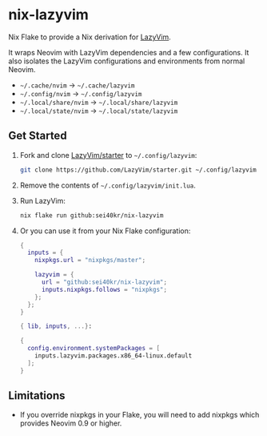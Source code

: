 # nix-lazyvim

Nix Flake to provide a Nix derivation for [LazyVim](https://github.com/LazyVim/LazyVim).

It wraps Neovim with LazyVim dependencies and a few configurations. It also
isolates the LazyVim configurations and environments from normal Neovim.

- `~/.cache/nvim` -> `~/.cache/lazyvim`
- `~/.config/nvim` -> `~/.config/lazyvim`
- `~/.local/share/nvim` -> `~/.local/share/lazyvim`
- `~/.local/state/nvim` -> `~/.local/state/lazyvim`

## Get Started

1. Fork and clone [LazyVim/starter](https://github.com/LazyVim/starter) to `~/.config/lazyvim`:

   ```sh
   git clone https://github.com/LazyVim/starter.git ~/.config/lazyvim
   ```

1. Remove the contents of `~/.config/lazyvim/init.lua`.
1. Run LazyVim:

   ```sh
   nix flake run github:sei40kr/nix-lazyvim
   ```

1. Or you can use it from your Nix Flake configuration:

   ```nix
   {
     inputs = {
       nixpkgs.url = "nixpkgs/master";

       lazyvim = {
         url = "github:sei40kr/nix-lazyvim";
         inputs.nixpkgs.follows = "nixpkgs";
       };
     };
   }
   ```

   ```nix
   { lib, inputs, ...}:

   {
     config.environment.systemPackages = [
       inputs.lazyvim.packages.x86_64-linux.default
     ];
   }
   ```

## Limitations

- If you override nixpkgs in your Flake, you will need to add nixpkgs which
  provides Neovim 0.9 or higher.

